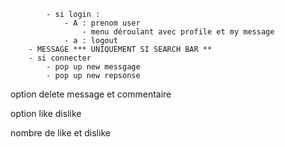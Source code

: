 
            - si login : 
                - A : prenom user 
                    - menu déroulant avec profile et my message
                - a : logout    
        - MESSAGE *** UNIQUEMENT SI SEARCH BAR ** 
        - si connecter 
            - pop up new messgage 
            - pop up new repsonse


option delete message et commentaire

option like dislike

nombre de like et dislike

